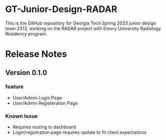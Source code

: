 # GT-Junior-Design-RADAR
This is the GitHub repository for Georgia Tech Spring 2023 junior design team 2313, working on the RADAR project with Emory University Radiology Residency program.

# Release Notes

## Version 0.1.0

### feature
* User/Admin Login Page
* User/Admin Registeration Page

### Known Issue
* Requires routing to dashboard
* Login/registration page requires update to fit client expectations
